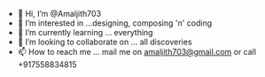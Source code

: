 - 👋 Hi, I’m @Amaljith703
- 👀 I’m interested in ...designing, composing 'n' coding 
- 🌱 I’m currently learning ... everything 
- 💞️ I’m looking to collaborate on ... all discoveries
- 📫 How to reach me ... mail me on amaljith703@gmail.com or call +917558834815

<!---
Amaljith703/Amaljith703 is a ✨ special ✨ repository because its `README.md` (this file) appears on your GitHub profile.
You can click the Preview link to take a look at your changes.
--->
